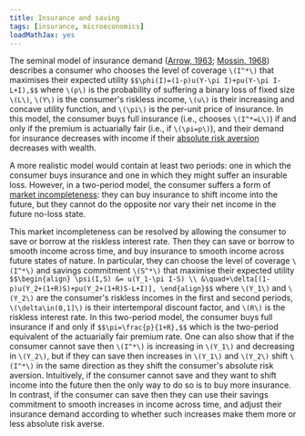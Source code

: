 ```yaml
---
title: Insurance and saving
tags: [insurance, microeconomics]
loadMathJax: yes
---
```


The seminal model of insurance demand ([Arrow, 1963](https://www.jstor.org/stable/1812044); [Mossin, 1968](https://www.jstor.org/stable/1830049)) describes a consumer who chooses the level of coverage `\(I^*\)` that maximises their expected utility
`$$\phi(I)=(1-p)u(Y-\pi I)+pu(Y-\pi I-L+I),$$`
where
`\(p\)` is the probability of suffering a binary loss of fixed size `\(L\)`,
`\(Y\)` is the consumer's riskless income,
`\(u\)` is their increasing and concave utility function,
and `\(\pi\)` is the per-unit price of insurance.
In this model, the consumer buys full insurance (i.e., chooses `\(I^*=L\)`) if and only if the premium is actuarially fair (i.e., if `\(\pi=p\)`), and their demand for insurance decreases with income if their [absolute risk aversion](https://en.wikipedia.org/wiki/Risk_aversion#Absolute_risk_aversion) decreases with wealth.

A more realistic model would contain at least two periods:
one in which the consumer buys insurance and
one in which they might suffer an insurable loss.
However, in a two-period model, the consumer suffers a form of [market incompleteness](https://en.wikipedia.org/wiki/Incomplete_markets):
they can buy insurance to shift income into the future, but they cannot do the opposite nor vary their net income in the future no-loss state.

This market incompleteness can be resolved by allowing the consumer to save or borrow at the riskless interest rate.
Then they can save or borrow to smooth income across time, and buy insurance to smooth income across future states of nature.
In particular, they can choose the level of coverage `\(I^*\)` and savings commitment `\(S^*\)` that maximise their expected utility
`$$\begin{align}
\psi(I,S)
&= u(Y_1-\pi I-S) \\
&\quad+\delta[(1-p)u(Y_2+(1+R)S)+pu(Y_2+(1+R)S-L+I)],
\end{align}$$`
where
`\(Y_1\)` and `\(Y_2\)` are the consumer's riskless incomes in the first and second periods,
`\(\delta\in(0,1]\)` is their intertemporal discount factor, and
`\(R\)` is the riskless interest rate.
In this two-period model, the consumer buys full insurance if and only if
`$$\pi=\frac{p}{1+R},$$`
which is the two-period equivalent of the actuarially fair premium rate.
One can also show that
if the consumer cannot save then `\(I^*\)` is increasing in `\(Y_1\)` and decreasing in `\(Y_2\)`, but
if they can save then increases in `\(Y_1\)` and `\(Y_2\)` shift `\(I^*\)` in the same direction as they shift the consumer's absolute risk aversion.
Intuitively, if the consumer cannot save and they want to shift income into the future then the only way to do so is to buy more insurance.
In contrast, if the consumer can save then they can use their savings commitment to smooth increases in income across time, and adjust their insurance demand according to whether such increases make them more or less absolute risk averse.

